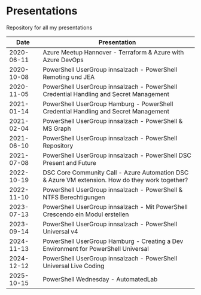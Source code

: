 # Presentations

Repository for all my presentations

| Date       | Presentation                                                                           |
| ---------- | -------------------------------------------------------------------------------------- |
| 2020-06-11 | Azure Meetup Hannover - Terraform & Azure with Azure DevOps                            |
| 2020-10-08 | PowerShell UserGroup innsalzach - PowerShell Remoting und JEA                          |
| 2020-11-05 | PowerShell UserGroup innsalzach - PowerShell Credential Handling and Secret Management |
| 2021-01-14 | PowerShell UserGroup Hamburg - PowerShell Credential Handling and Secret Management    |
| 2021-02-04 | PowerShell UserGroup innsalzach - PowerShell & MS Graph                                |
| 2021-06-10 | PowerShell UserGroup innsalzach - PowerShell Repository                                |
| 2021-07-08 | PowerShell UserGroup innsalzach - PowerShell DSC Present and Future                    |
| 2022-10-19 | DSC Core Community Call - Azure Automation DSC & Azure VM extension. How do they work together?|
| 2022-11-10 | PowerShell UserGroup innsalzach - PowerShell & NTFS Berechtigungen|
| 2023-07-13 | PowerShell UserGroup innsalzach - Mit PowerShell Crescendo ein Modul erstellen|
| 2023-09-14 | PowerShell UserGroup innsalzach - PowerShell Universal v4|
| 2024-11-13 | PowerShell UserGroup Hamburg - Creating a Dev Environment for PowerShell Universal|
| 2024-12-12 | PowerShell UserGroup innsalzach - PowerShell Universal Live Coding|
| 2025-10-15 | PowerShell Wednesday - AutomatedLab|
